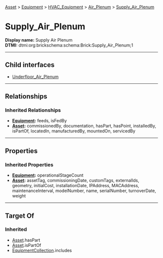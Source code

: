 [Asset](../../../../Asset.md) > [Equipment](../../../Equipment.md) > [HVAC_Equipment](../../HVAC_Equipment.md) > [Air_Plenum](../Air_Plenum.md) > [Supply_Air_Plenum](#)
# Supply_Air_Plenum

**Display name:** Supply Air Plenum<br />
**DTMI:** dtmi:org:brickschema:schema:Brick:Supply_Air_Plenum;1

---

## Child interfaces
* [Underfloor_Air_Plenum](Underfloor_Air_Plenum.md)

---

## Relationships
### Inherited Relationships
* **[Equipment](../../../Equipment.md):** feeds, isFedBy
* **[Asset](../../../../Asset.md):** commissionedBy, documentation, hasPart, hasPoint, installedBy, isPartOf, locatedIn, manufacturedBy, mountedOn, servicedBy

---

## Properties
### Inherited Properties
* **[Equipment](../../../Equipment.md):** operationalStageCount
* **[Asset](../../../../Asset.md):** assetTag, commissioningDate, customTags, externalIds, geometry, initialCost, installationDate, IPAddress, MACAddress, maintenanceInterval, modelNumber, name, serialNumber, turnoverDate, weight

---

## Target Of
### Inherited
* [Asset](../../../../Asset.md).hasPart
* [Asset](../../../../Asset.md).isPartOf
* [EquipmentCollection](../../../../../Collection/AssetCollection/EquipmentCollection/EquipmentCollection.md).includes
